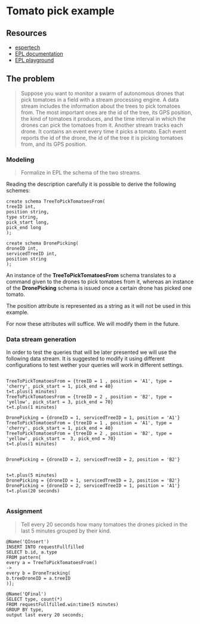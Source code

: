 # Tomato pick example 
## Resources

- [espertech](https://www.espertech.com/)
- [EPL documentation](http://esper.espertech.com/release-8.7.0/reference-esper/html/index.html)
- [EPL playground](http://esper-epl-tryout.appspot.com/epltryout/mainform.html)

## The problem

> Suppose you want to monitor a swarm of autonomous drones that pick tomatoes in a field with a stream processing engine. 
A data stream includes the information about the trees to pick tomatoes from. The most important ones are the id of the tree, its GPS position, the kind of tomatoes it produces, and the time interval in which the drones can pick the tomatoes from it. Another stream tracks each drone. It contains an event every time it picks a tomato. Each event reports the id of the drone, the id of the tree it is picking tomatoes from, and its GPS position.

### Modeling
> Formalize in EPL the schema of the two streams.

Reading the description carefully it is possible to derive the following schemes:


```  
create schema TreeToPickTomatoesFrom(
treeID int,
position string,
type string,
pick_start long,
pick_end long
);

create schema DronePicking(
droneID int,
servicedTreeID int,
position string
);
```

An instance of the **TreeToPickTomatoesFrom** schema translates to a command given to the drones to pick tomatoes from it, whereas an instance of the **DronePicking** schema is issued once a certain drone has picked one tomato.

The position attribute is represented as a string as it will not be used in this example.

For now these attributes will suffice. We will modify them in the future.

### Data stream generation
In order to test the queries that will be later presented we will use the following data stream. It is suggested to modify it using different configurations to test wether your queries will work in different settings.

```  

TreeToPickTomatoesFrom = {treeID = 1 , position = 'A1', type = 'cherry', pick_start = 1, pick_end = 40}
t=t.plus(1 minutes)
TreeToPickTomatoesFrom = {treeID = 2 , position = 'B2', type = 'yellow', pick_start = 3, pick_end = 70}
t=t.plus(1 minutes)

DronePicking = {droneID = 1, servicedTreeID = 1, position = 'A1'}
TreeToPickTomatoesFrom = {treeID = 1 , position = 'A1', type = 'cherry', pick_start = 1, pick_end = 40}
TreeToPickTomatoesFrom = {treeID = 2 , position = 'B2', type = 'yellow', pick_start =  3, pick_end = 70}
t=t.plus(1 minutes)


DronePicking = {droneID = 2, servicedTreeID = 2, position = 'B2'}


t=t.plus(5 minutes)
DronePicking = {droneID = 1, servicedTreeID = 2, position = 'B2'}
DronePicking = {droneID = 2, servicedTreeID = 1, position = 'A1'}
t=t.plus(20 seconds)


```

### Assignment

> Tell every 20 seconds how many tomatoes the drones picked in the last 5 minutes grouped by their kind.

```  
@Name('QInsert')
INSERT INTO requestFullfilled
SELECT b.id, a.type
FROM pattern[
every a = TreeToPickTomatoesFrom() 
-> 
every b = DroneTracking(
b.treeDroneID = a.treeID
)];
```

```  
@Name('QFinal')
SELECT type, count(*)
FROM requestFullfilled.win:time(5 minutes)
GROUP BY type,
output last every 20 seconds;
```




